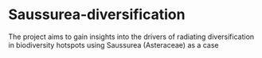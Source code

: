 # Saussurea-diversification
The project aims to gain insights into the drivers of radiating diversification in biodiversity hotspots using Saussurea (Asteraceae) as a case
